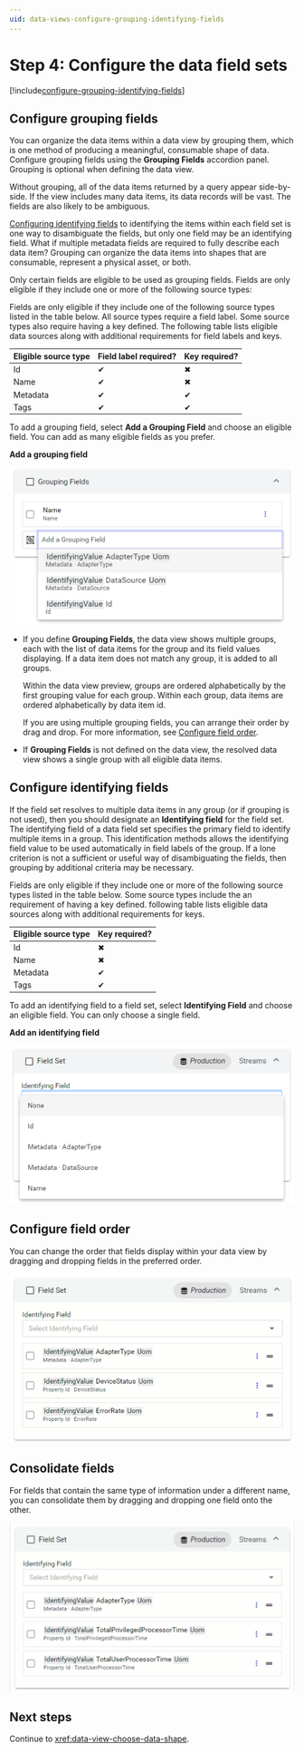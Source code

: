 ```yaml
---
uid: data-views-configure-grouping-identifying-fields
---
```


# Step 4: Configure the data field sets

[!include[configure-grouping-identifying-fields](_includes/configure-grouping-identifying-fields.md)]

## Configure grouping fields

You can organize the data items within a data view by grouping them, which is one method of producing a meaningful, consumable shape of data. Configure grouping fields using the **Grouping Fields** accordion panel. Grouping is optional when defining the data view.

Without grouping, all of the data items returned by a query appear side-by-side. If the view includes many data items, its data records will be vast. The fields are also likely to be ambiguous.

[Configuring identifying fields](#configure-identifying-fields) to identifying the items within each field set is one way to disambiguate the fields, but only one field may be an identifying field. What if multiple metadata fields are required to fully describe each data item? Grouping can organize the data items into shapes that are consumable, represent a physical asset, or both.

Only certain fields are eligible to be used as grouping fields. Fields are only eligible if they include one or more of the following source types:

Fields are only eligible if they include one of the following source types listed in the table below. All source types require a field label. Some source types also require having a key defined. The following table lists eligible data sources along with additional requirements for field labels and keys.

| Eligible source type | Field label required? | Key required? |
|----------------------|-----------------------|---------------|
| Id                   | ✔                    | &#10006;      |
| Name                 | ✔                    | &#10006;      |
| Metadata             | ✔                    | ✔             |
| Tags                 | ✔                    | ✔             |

To add a grouping field, select **Add a Grouping Field** and choose an eligible field. You can add as many eligible fields as you prefer.

**Add a grouping field**

![add-a-grouping-field](_images/add-a-grouping-field.png)

- If you define **Grouping Fields**, the data view shows multiple groups, each with the list of data items for the group and its field values displaying. If a data item does not match any group, it is added to all groups.

	Within the data view preview, groups are ordered alphabetically by the first grouping value for each group. Within each group, data items are ordered alphabetically by data item id.

	If you are using multiple grouping fields, you can arrange their order by drag and drop. For more information, see [Configure field order](#configure-field-order).

- If **Grouping Fields** is not defined on the data view, the resolved data view shows a single group with all eligible data items.
  
## Configure identifying fields

If the field set resolves to multiple data items in any group (or if grouping is not used), then you should designate an **Identifying field** for the field set. The identifying field of a data field set specifies the primary field to identify multiple items in a group. This identification methods allows the identifying field value to be used automatically in field labels of the group. If a lone criterion is not a sufficient or useful way of disambiguating the fields, then grouping by additional criteria may be necessary. 

Fields are only eligible if they include one or more of the following source types listed in the table below. Some source types include the an requirement of having a key defined. following table lists eligible data sources along with additional requirements for keys.

| Eligible source type | Key required? |
|----------------------|---------------|
| Id                   | &#10006;      |
| Name                 | &#10006;      |
| Metadata             | ✔            |
| Tags                 | ✔            |

To add an identifying field to a field set, select **Identifying Field** and choose an eligible field. You can only choose a single field.

**Add an identifying field**

![add-an-identifying-field](_images/add-an-identifying-field.png)

## Configure field order

You can change the order that fields display within your data view by dragging and dropping fields in the preferred order.

![reorder fields](_images/reorder-fields.gif)

## Consolidate fields

For fields that contain the same type of information under a different name, you can consolidate them by dragging and dropping one field onto the other.

![consolidate fields](_images/consolidate-fields.gif)

## Next steps

Continue to <xref:data-view-choose-data-shape>.